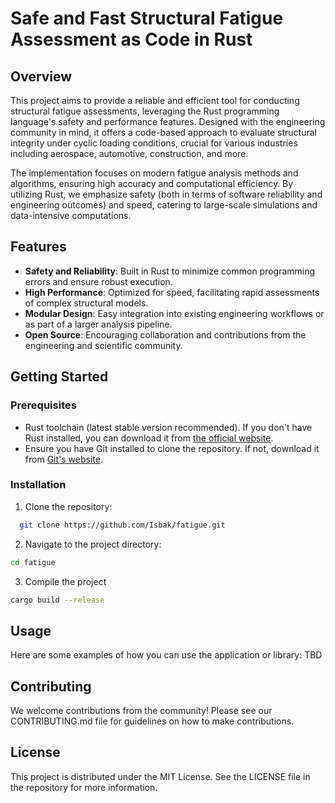 # Safe and Fast Structural Fatigue Assessment as Code in Rust

## Overview

This project aims to provide a reliable and efficient tool for conducting structural fatigue assessments, leveraging the Rust programming language's safety and performance features. Designed with the engineering community in mind, it offers a code-based approach to evaluate structural integrity under cyclic loading conditions, crucial for various industries including aerospace, automotive, construction, and more.

The implementation focuses on modern fatigue analysis methods and algorithms, ensuring high accuracy and computational efficiency. By utilizing Rust, we emphasize safety (both in terms of software reliability and engineering outcomes) and speed, catering to large-scale simulations and data-intensive computations.

## Features

- **Safety and Reliability**: Built in Rust to minimize common programming errors and ensure robust execution.
- **High Performance**: Optimized for speed, facilitating rapid assessments of complex structural models.
- **Modular Design**: Easy integration into existing engineering workflows or as part of a larger analysis pipeline.
- **Open Source**: Encouraging collaboration and contributions from the engineering and scientific community.

## Getting Started

### Prerequisites

- Rust toolchain (latest stable version recommended). If you don't have Rust installed, you can download it from [the official website](https://www.rust-lang.org/tools/install).
- Ensure you have Git installed to clone the repository. If not, download it from [Git's website](https://git-scm.com/downloads).

### Installation

1. Clone the repository:
```sh
  git clone https://github.com/Isbak/fatigue.git
```
2. Navigate to the project directory:
```sh
cd fatigue
```

3. Compile the project
```sh
cargo build --release
```

## Usage
Here are some examples of how you can use the application or library:
TBD

## Contributing
We welcome contributions from the community! Please see our CONTRIBUTING.md file for guidelines on how to make contributions.

## License
This project is distributed under the MIT License. See the LICENSE file in the repository for more information.
